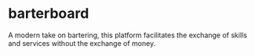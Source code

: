 # barterboard
A modern take on bartering, this platform facilitates the exchange of skills and services without the exchange of money.
